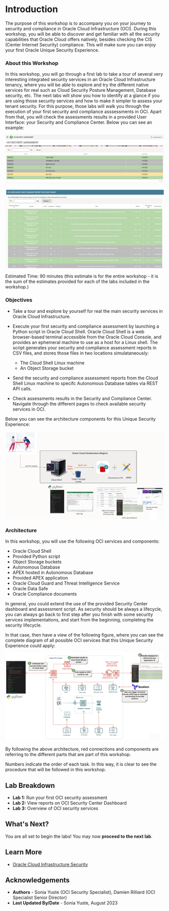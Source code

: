 # Introduction

The purpose of this workshop is to accompany you on your journey to security and compliance in Oracle Cloud Infrastructure (OCI). During this workshop, you will be able to discover and get familiar with all the security capabilities that Oracle Cloud offers natively, besides checking the CIS (Center Internet Security) compliance. This will make sure you can enjoy your first Oracle Unique Security Experience.



### About this Workshop

In this workshop, you will go through a first lab to take a tour of several very interesting integrated security services in an Oracle Cloud Infrastructure tenancy, where you will be able to explore and try the different native services for real such as Cloud Security Posture Management, Database security, etc. The next labs will show you how to identify at a glance if you are using those security services and how to make it simpler to assess your tenant security. For this purpose, those labs will walk you through the execution of your first security and compliance asssessments in OCI. Apart from that, you will check the assessments results in a provided User Interface: your Security and Compliance Center. Below you can see an example:

![Security Center dashboard](./images/security-assessment.png "Security Center dashboard")



![Security Center dashboard and CIS](./images/cis-table.png "Security Center dashboard and CIS")

Estimated Time: 90 minutes (this estimate is for the entire workshop - it is the sum of the estimates provided for each of the labs included in the workshop.)


### Objectives

   * Take a tour and explore by yourself for real the main security services in Oracle Cloud Infrastructure.
   * Execute your first security and compliance assessment by launching a Python script in Oracle Cloud Shell. Oracle Cloud Shell is a web browser-based terminal accessible from the Oracle Cloud Console, and provides an ephemeral machine to use as a host for a Linux shell. 
    The script generates your security and compliance assessment reports in CSV files, and stores those files in two locations simulataneously:

      * The Cloud Shell Linux machine
      * An Object Storage bucket

   * Send the security and compliance assessment reports from the Cloud Shell Linux machine to specifc Autonomous Database tables via REST API calls.
   * Check assessments results in the Security and Compliance Center. Navigate through the different pages to check available security services in OCI.


Below you can see the architecture components for this Unique Security Experience:

![Architecture components](./images/diagram.png "Architecture components")


### Architecture

In this workshop, you will use the following OCI services and components:

* Oracle Cloud Shell
* Provided Python script
* Object Storage buckets
* Autonomous Database
* APEX hosted in Autonomous Database
* Provided APEX application 
* Oracle Cloud Guard and Threat Intelligence Service
* Oracle Data Safe
* Oracle Compliance documents


In general, you could extend the use of the provided Security Center dashboard and assessment script. As security should be always a lifecycle, you can always go back to first step after you finish with some security services implementations, and start from the beginning, completing the security lifecycle.

In that case, then have a view of the following figure, where you can see the complete diagram of all possible OCI services that this Unique Security Experience could apply:

  ![Complete architecture](./images/architecture-complete.png "")

By following the above architecture, red connections and components are referring to the different parts that are part of this workshop. 

Numbers indicate the order of each task. In this way, it is clear to see the procedure that will be followed in this workshop.

## Lab Breakdown

- **Lab 1:** Run your first OCI security assessment
- **Lab 2:** View reports on OCI Security Center Dashboard
- **Lab 3:** Overview of OCI security services


## What's Next?

  You are all set to begin the labs! You may now **proceed to the next lab**.


## Learn More

* [Oracle Cloud Infrastructure Security](https://www.oracle.com/security/)

## Acknowledgements
* **Authors** - Sonia Yuste (OCI Security Specialist), Damien Rilliard (OCI Specialist Senior Director)
* **Last Updated By/Date** - Sonia Yuste, August 2023


